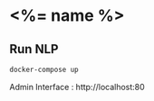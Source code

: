 # <%= name %>

## Run NLP

```bash
docker-compose up
```

Admin Interface : http://localhost:80




